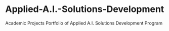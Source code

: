 # Applied-A.I.-Solutions-Development
Academic Projects Portfolio of Applied A.I. Solutions Development Program
